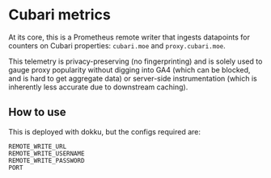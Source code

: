 # Cubari metrics

At its core, this is a Prometheus remote writer that ingests datapoints for counters on Cubari properties: `cubari.moe` and `proxy.cubari.moe`.

This telemetry is privacy-preserving (no fingerprinting) and is solely used to gauge proxy popularity without digging into GA4 (which can be blocked, and is hard to get aggregate data) or server-side instrumentation (which is inherently less accurate due to downstream caching).

## How to use

This is deployed with dokku, but the configs required are:

```
REMOTE_WRITE_URL
REMOTE_WRITE_USERNAME
REMOTE_WRITE_PASSWORD
PORT
```
